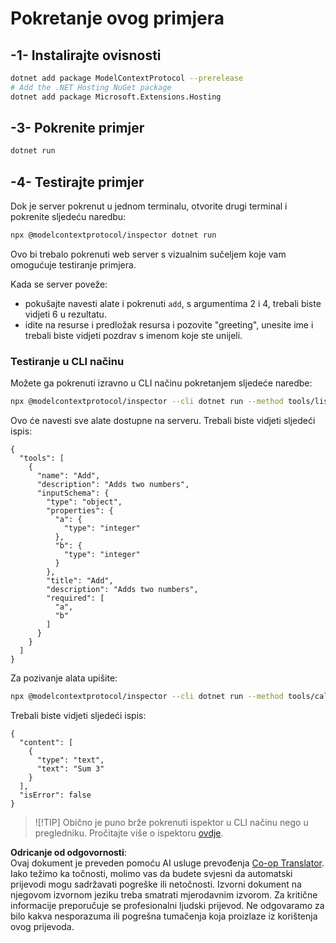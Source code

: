 <!--
CO_OP_TRANSLATOR_METADATA:
{
  "original_hash": "d1954cd45a2563dfea43bfe48cccb0c8",
  "translation_date": "2025-05-17T09:13:02+00:00",
  "source_file": "03-GettingStarted/01-first-server/solution/dotnet/README.md",
  "language_code": "hr"
}
-->
# Pokretanje ovog primjera

## -1- Instalirajte ovisnosti

```bash
dotnet add package ModelContextProtocol --prerelease
# Add the .NET Hosting NuGet package
dotnet add package Microsoft.Extensions.Hosting
```

## -3- Pokrenite primjer

```bash
dotnet run
```

## -4- Testirajte primjer

Dok je server pokrenut u jednom terminalu, otvorite drugi terminal i pokrenite sljedeću naredbu:

```bash
npx @modelcontextprotocol/inspector dotnet run
```

Ovo bi trebalo pokrenuti web server s vizualnim sučeljem koje vam omogućuje testiranje primjera.

Kada se server poveže:

- pokušajte navesti alate i pokrenuti `add`, s argumentima 2 i 4, trebali biste vidjeti 6 u rezultatu.
- idite na resurse i predložak resursa i pozovite "greeting", unesite ime i trebali biste vidjeti pozdrav s imenom koje ste unijeli.

### Testiranje u CLI načinu

Možete ga pokrenuti izravno u CLI načinu pokretanjem sljedeće naredbe:

```bash
npx @modelcontextprotocol/inspector --cli dotnet run --method tools/list
```

Ovo će navesti sve alate dostupne na serveru. Trebali biste vidjeti sljedeći ispis:

```text
{
  "tools": [
    {
      "name": "Add",
      "description": "Adds two numbers",
      "inputSchema": {
        "type": "object",
        "properties": {
          "a": {
            "type": "integer"
          },
          "b": {
            "type": "integer"
          }
        },
        "title": "Add",
        "description": "Adds two numbers",
        "required": [
          "a",
          "b"
        ]
      }
    }
  ]
}
```

Za pozivanje alata upišite:

```bash
npx @modelcontextprotocol/inspector --cli dotnet run --method tools/call --tool-name Add --tool-arg a=1 --tool-arg b=2
```

Trebali biste vidjeti sljedeći ispis:

```text
{
  "content": [
    {
      "type": "text",
      "text": "Sum 3"
    }
  ],
  "isError": false
}
```

> ![!TIP]
> Obično je puno brže pokrenuti ispektor u CLI načinu nego u pregledniku.
> Pročitajte više o ispektoru [ovdje](https://github.com/modelcontextprotocol/inspector).

**Odricanje od odgovornosti**:  
Ovaj dokument je preveden pomoću AI usluge prevođenja [Co-op Translator](https://github.com/Azure/co-op-translator). Iako težimo ka točnosti, molimo vas da budete svjesni da automatski prijevodi mogu sadržavati pogreške ili netočnosti. Izvorni dokument na njegovom izvornom jeziku treba smatrati mjerodavnim izvorom. Za kritične informacije preporučuje se profesionalni ljudski prijevod. Ne odgovaramo za bilo kakva nesporazuma ili pogrešna tumačenja koja proizlaze iz korištenja ovog prijevoda.